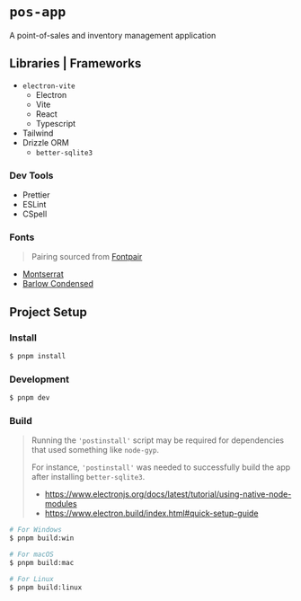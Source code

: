 # `pos-app`

A point-of-sales and inventory management application

## Libraries | Frameworks

- `electron-vite`
  - Electron
  - Vite
  - React
  - Typescript
- Tailwind
- Drizzle ORM
  - `better-sqlite3`

### Dev Tools

- Prettier
- ESLint
- CSpell

### Fonts

> Pairing sourced from [Fontpair](https://www.fontpair.co/pairings/barlow-condensed-montserrat)

- [Montserrat](https://fonts.google.com/specimen/Montserrat)
- [Barlow Condensed](https://fonts.google.com/specimen/Barlow+Condensed)

## Project Setup

### Install

```bash
$ pnpm install
```

### Development

```bash
$ pnpm dev
```

### Build

> Running the `'postinstall'` script may be required for dependencies that used something like `node-gyp`.
>
> For instance, `'postinstall'` was needed to successfully build the app after installing `better-sqlite3`.
>
> - https://www.electronjs.org/docs/latest/tutorial/using-native-node-modules
> - https://www.electron.build/index.html#quick-setup-guide

```bash
# For Windows
$ pnpm build:win

# For macOS
$ pnpm build:mac

# For Linux
$ pnpm build:linux
```
